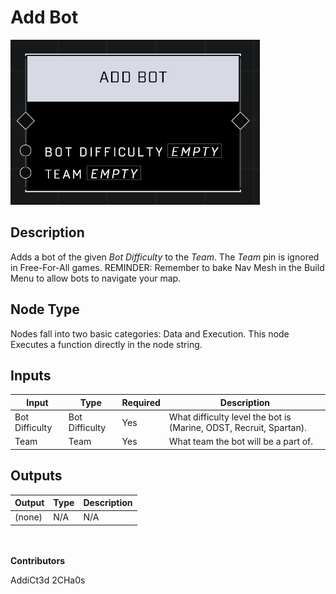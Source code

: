 # Add Bot
![](../../../.gitbook/assets/add-bot.png)
## Description
Adds a bot of the given *Bot Difficulty* to the *Team*. The *Team* pin is ignored in Free-For-All games. REMINDER: Remember to bake Nav Mesh in the Build Menu to allow bots to navigate your map.

## Node Type
Nodes fall into two basic categories: Data and Execution. This node Executes a function directly in the node string.

## Inputs
| Input            | Type             | Required | Description												    |
|------------------|------------------|----------|--------------------------------------------------------------|
| Bot Difficulty | Bot Difficulty | Yes | What difficulty level the bot is (Marine, ODST, Recruit, Spartan). |
| Team | Team | Yes | What team the bot will be a part of.|

## Outputs
| Output           | Type             | Description												     |
|------------------|------------------|--------------------------------------------------------------|
| (none) | N/A  | N/A  |

\
\
**Contributors**

AddiCt3d 2CHa0s